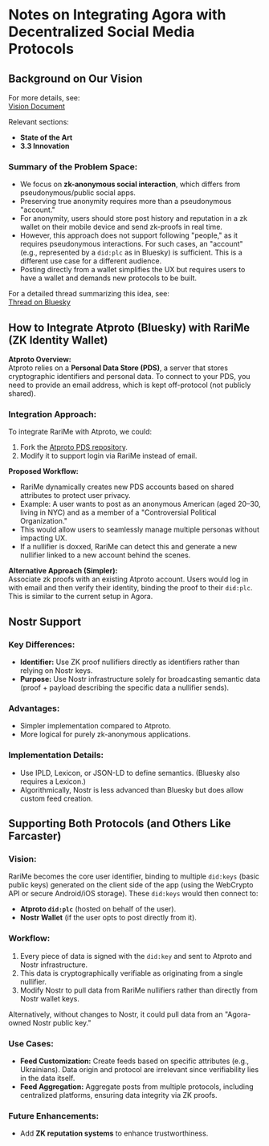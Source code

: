# Notes on Integrating Agora with Decentralized Social Media Protocols

## Background on Our Vision

For more details, see:  
[Vision Document](https://docs.google.com/document/d/1VWdhZ6uBQlab9cqlvhtWxywMnsYzXq6q/edit?usp=sharing&ouid=103751232663868193979&rtpof=true&sd=true)

Relevant sections:  
- **State of the Art**  
- **3.3 Innovation**

### Summary of the Problem Space:
- We focus on **zk-anonymous social interaction**, which differs from pseudonymous/public social apps.  
- Preserving true anonymity requires more than a pseudonymous "account."  
- For anonymity, users should store post history and reputation in a zk wallet on their mobile device and send zk-proofs in real time.  
- However, this approach does not support following "people," as it requires pseudonymous interactions. For such cases, an "account" (e.g., represented by a `did:plc` as in Bluesky) is sufficient. This is a different use case for a different audience.  
- Posting directly from a wallet simplifies the UX but requires users to have a wallet and demands new protocols to be built.  

For a detailed thread summarizing this idea, see:  
[Thread on Bluesky](https://bsky.app/profile/nicobao.dev/post/3l3tkmnefvr26)


## How to Integrate Atproto (Bluesky) with RariMe (ZK Identity Wallet)

**Atproto Overview:**  
Atproto relies on a **Personal Data Store (PDS)**, a server that stores cryptographic identifiers and personal data. To connect to your PDS, you need to provide an email address, which is kept off-protocol (not publicly shared).

### Integration Approach:
To integrate RariMe with Atproto, we could:  
1. Fork the [Atproto PDS repository](https://github.com/bluesky-social/pds).  
2. Modify it to support login via RariMe instead of email.  

**Proposed Workflow:**
- RariMe dynamically creates new PDS accounts based on shared attributes to protect user privacy.  
- Example: A user wants to post as an anonymous American (aged 20–30, living in NYC) and as a member of a "Controversial Political Organization."  
- This would allow users to seamlessly manage multiple personas without impacting UX.  
- If a nullifier is doxxed, RariMe can detect this and generate a new nullifier linked to a new account behind the scenes.

**Alternative Approach (Simpler):**  
Associate zk proofs with an existing Atproto account. Users would log in with email and then verify their identity, binding the proof to their `did:plc`. This is similar to the current setup in Agora.


## Nostr Support

### Key Differences:  
- **Identifier:** Use ZK proof nullifiers directly as identifiers rather than relying on Nostr keys.  
- **Purpose:** Use Nostr infrastructure solely for broadcasting semantic data (proof + payload describing the specific data a nullifier sends).  

### Advantages:
- Simpler implementation compared to Atproto.  
- More logical for purely zk-anonymous applications.  

### Implementation Details:
- Use IPLD, Lexicon, or JSON-LD to define semantics. (Bluesky also requires a Lexicon.)  
- Algorithmically, Nostr is less advanced than Bluesky but does allow custom feed creation.


## Supporting Both Protocols (and Others Like Farcaster)

### Vision:
RariMe becomes the core user identifier, binding to multiple `did:keys` (basic public keys) generated on the client side of the app (using the WebCrypto API or secure Android/iOS storage). These `did:keys` would then connect to:  
- **Atproto `did:plc`** (hosted on behalf of the user).  
- **Nostr Wallet** (if the user opts to post directly from it).

### Workflow:
1. Every piece of data is signed with the `did:key` and sent to Atproto and Nostr infrastructure.  
2. This data is cryptographically verifiable as originating from a single nullifier.  
3. Modify Nostr to pull data from RariMe nullifiers rather than directly from Nostr wallet keys.  

Alternatively, without changes to Nostr, it could pull data from an "Agora-owned Nostr public key."

### Use Cases:
- **Feed Customization:** Create feeds based on specific attributes (e.g., Ukrainians). Data origin and protocol are irrelevant since verifiability lies in the data itself.  
- **Feed Aggregation:** Aggregate posts from multiple protocols, including centralized platforms, ensuring data integrity via ZK proofs.  

### Future Enhancements:
- Add **ZK reputation systems** to enhance trustworthiness.
